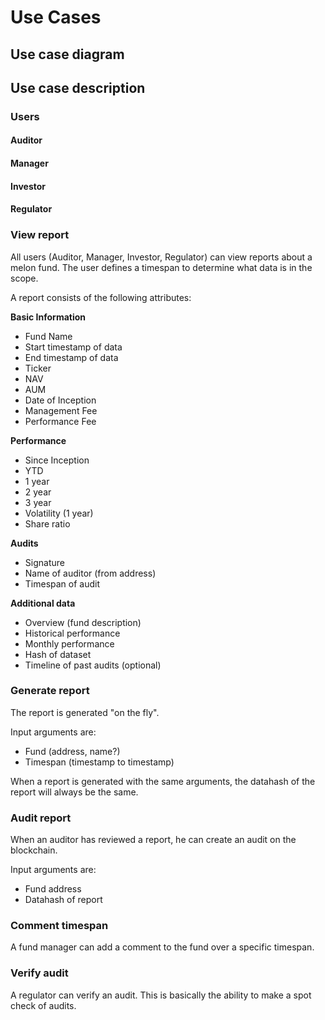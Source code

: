 # Use Cases

## Use case diagram


## Use case description

### Users
#### Auditor
#### Manager
#### Investor
#### Regulator

### View report
All users (Auditor, Manager, Investor, Regulator) can view reports about a melon fund. The user defines a timespan to determine what data is in the scope. 

A report consists of the following attributes:

**Basic Information**
* Fund Name
* Start timestamp of data
* End timestamp of data
* Ticker
* NAV
* AUM
* Date of Inception
* Management Fee
* Performance Fee

**Performance**
* Since Inception
* YTD
* 1 year
* 2 year
* 3 year
* Volatility (1 year)
* Share ratio

**Audits**
* Signature
* Name of auditor (from address)
* Timespan of audit

**Additional data**
* Overview (fund description)
* Historical performance
* Monthly performance
* Hash of dataset
* Timeline of past audits (optional)

### Generate report
The report is generated "on the fly".

Input arguments are: 
* Fund (address, name?)
* Timespan (timestamp to timestamp)

When a report is generated with the same arguments, the datahash of the report will always be the same.

### Audit report
When an auditor has reviewed a report, he can create an audit on the blockchain.

Input arguments are:
* Fund address
* Datahash of report

### Comment timespan
A fund manager can add a comment to the fund over a specific timespan.

### Verify audit
A regulator can verify an audit.
This is basically the ability to make a spot check of audits.